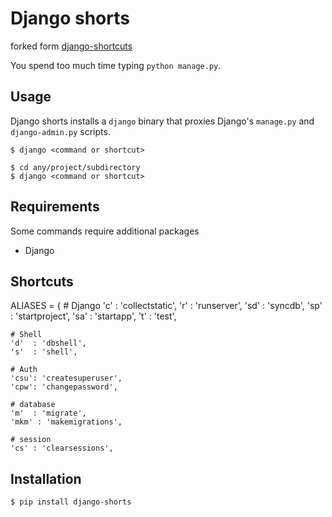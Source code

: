Django shorts
================
forked form [django-shortcuts](https://github.com/jgorset/django-shortcuts)

You spend too much time typing ``python manage.py``.

Usage
-----

Django shorts installs a ``django`` binary that proxies
Django's ``manage.py`` and ``django-admin.py`` scripts.



    $ django <command or shortcut>

    $ cd any/project/subdirectory
    $ django <command or shortcut>

Requirements
------------

Some commands require additional packages

+ Django 


Shortcuts
---------



ALIASES = {
    # Django
    'c'  : 'collectstatic',
    'r'  : 'runserver',
    'sd' : 'syncdb',
    'sp' : 'startproject',
    'sa' : 'startapp',
    't'  : 'test',

    # Shell
    'd'  : 'dbshell',
    's'  : 'shell',

    # Auth
    'csu': 'createsuperuser',
    'cpw': 'changepassword',

    # database
    'm'  : 'migrate',
    'mkm' : 'makemigrations',

    # session
    'cs' : 'clearsessions',


Installation
------------



    $ pip install django-shorts

